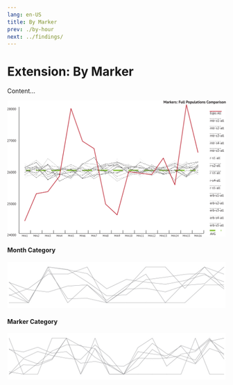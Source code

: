 ```yaml
---
lang: en-US
title: By Marker
prev: ./by-hour
next: ../findings/
---
```


# Extension: By Marker

Content...

![Marker Category](../_media/graphs/scl-mrk-all.svg 'Markers Scaled: Total Population')

#### Month Category

![Month Category](../_media/sparklines/eqk-mo-all.jpg 'Unscaled Month Overlay')

#### Marker Category

![Marker Category](../_media/sparklines/eqk-mrk-all.jpg 'Unscaled Month Overlay')